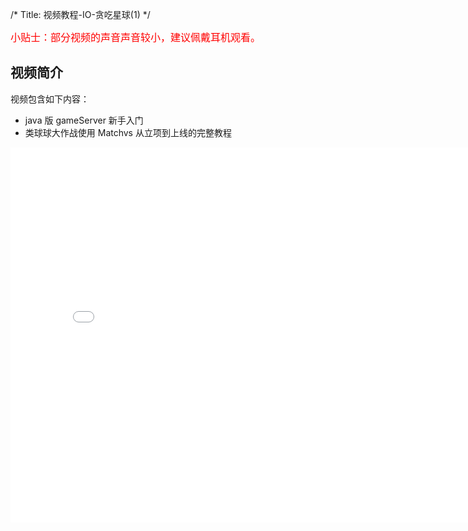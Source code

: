 /*
Title: 视频教程-IO-贪吃星球(1)
*/ 

<font color=red size=3>小贴士：部分视频的声音声音较小，建议佩戴耳机观看。</font>



## 视频简介

视频包含如下内容：
     
- java 版 gameServer 新手入门
- 类球球大作战使用 Matchvs 从立项到上线的完整教程  

  



<div style="text-align: center">

  <iframe style="width: 800px;height: 600px;" src="//player.bilibili.com/player.html?aid=38632011&cid=67904510&page=1" scrolling="no" border="0" frameborder="no" framespacing="0" allowfullscreen="true"> </iframe>

</div>  
  
  

